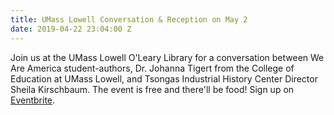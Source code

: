 ```yaml
---
title: UMass Lowell Conversation & Reception on May 2
date: 2019-04-22 23:04:00 Z
---
```


Join us at the UMass Lowell O'Leary Library for a conversation between We Are America student-authors, Dr. Johanna Tigert from the College of Education at UMass Lowell, and Tsongas Industrial History Center Director Sheila Kirschbaum. The event is free and there'll be food! Sign up on [Eventbrite](https://www.eventbrite.com/e/we-are-america-expanding-understandings-of-what-it-means-to-be-american-umass-lowell-tickets-60368212950).
